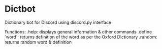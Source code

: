 # Dictbot
 Dictionary bot for Discord using discord.py interface

 Functions:
 .help: displays general information & other commands
 .define 'word': returns definition of the word as per the Oxford Dictionary
 .random: returns random word & definition
